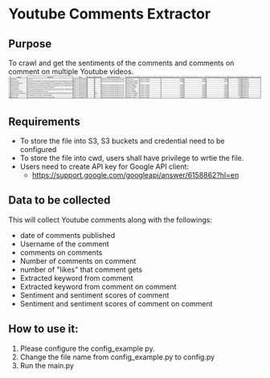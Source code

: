 # Youtube Comments Extractor
## Purpose
To crawl and get the sentiments of the comments and comments on comment on multiple Youtube videos.
  ![img.png](img.png)

## Requirements
- To store the file into S3, S3 buckets and credential need to be configured
- To store the file into cwd, users shall have privilege to wrtie the file.
- Users need to create API key for Google API client:
  - https://support.google.com/googleapi/answer/6158862?hl=en

## Data to be collected
This will collect Youtube comments along with the followings:
   - date of comments published
   - Username of the comment
   - comments on comments
   - Number of comments on comment
   - number of "likes" that comment gets
   - Extracted keyword from comment
   - Extracted keyword from comment on comment
   - Sentiment and sentiment scores of comment
   - Sentiment and sentiment scores of comment on comment

## How to use it:
1. Please configure the config_example py.
2. Change the file name from config_example.py to config.py 
3. Run the main.py
